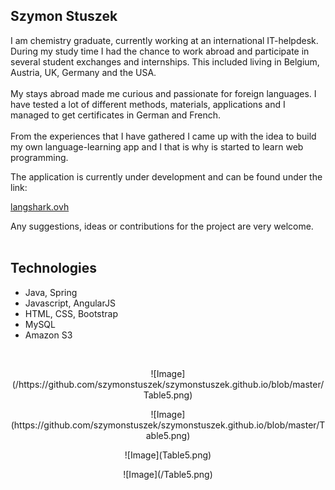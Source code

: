 ## Szymon Stuszek

I am chemistry graduate, currently working at an international IT-helpdesk. <br/>
During my study time I had the chance to work abroad and participate in several student exchanges and internships. This included living in Belgium, Austria, UK, Germany and the USA. <br/> <br/>
My stays abroad made me curious and passionate for foreign languages. I have tested a lot of different methods, materials, applications and  I managed to get certificates in German and French. <br/> <br/>
From the experiences that I have gathered I came up with the idea to build my own language-learning app and I that is why is started to learn web programming.

The application is currently under development and can be found under the link: <br/>

[langshark.ovh](https://langshark.ovh) <br/>

Any suggestions, ideas or contributions for the project are very welcome. <br/>  <br/>

## Technologies<br/>

- Java, Spring
- Javascript, AngularJS
- HTML, CSS, Bootstrap
- MySQL
- Amazon S3

<br/>
<p align="center">
  ![Image](/https://github.com/szymonstuszek/szymonstuszek.github.io/blob/master/Table5.png)
</p>
<p align="center">
  ![Image](https://github.com/szymonstuszek/szymonstuszek.github.io/blob/master/Table5.png)
</p>
<p align="center">
  ![Image](Table5.png)
</p>
<p align="center">
  ![Image](/Table5.png)
</p>
